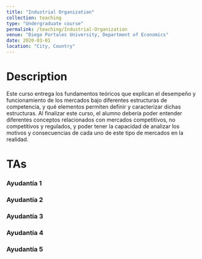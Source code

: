 ```yaml
---
title: "Industrial Organization"
collection: teaching
type: "Undergraduate course"
permalink: /teaching/Industrial-Organization
venue: "Diego Portales University, Department of Economics"
date: 2020-03-01
location: "City, Country"
---
```


Description
======
Este curso entrega los fundamentos teóricos que explican el desempeño y funcionamiento de los
mercados bajo diferentes estructuras de competencia, y qué elementos permiten definir y
caracterizar dichas estructuras. Al finalizar este curso, el alumno debería poder entender diferentes conceptos relacionados con
mercados competitivos, no competitivos y regulados, y poder tener la capacidad de analizar los
motivos y consecuencias de cada uno de este tipo de mercados en la realidad.

TAs
======

### Ayudantía 1
### Ayudantía 2
### Ayudantía 3
### Ayudantía 4
### Ayudantía 5

